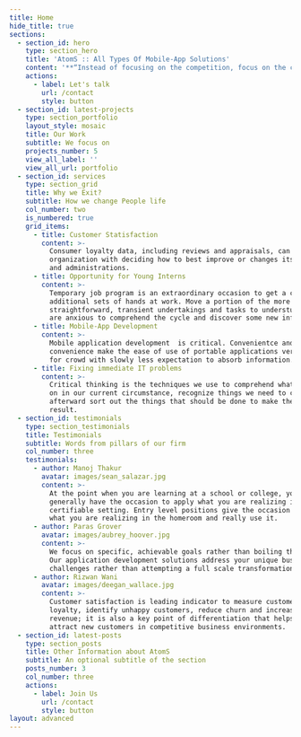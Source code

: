 ```yaml
---
title: Home
hide_title: true
sections:
  - section_id: hero
    type: section_hero
    title: 'AtomS :: All Types Of Mobile-App Solutions'
    content: '**“Instead of focusing on the competition, focus on the customer”**'
    actions:
      - label: Let's talk
        url: /contact
        style: button
  - section_id: latest-projects
    type: section_portfolio
    layout_style: mosaic
    title: Our Work
    subtitle: We focus on
    projects_number: 5
    view_all_label: ''
    view_all_url: portfolio
  - section_id: services
    type: section_grid
    title: Why we Exit?
    subtitle: How we change People life
    col_number: two
    is_numbered: true
    grid_items:
      - title: Customer Statisfaction
        content: >-
          Consumer loyalty data, including reviews and appraisals, can assist an
          organization with deciding how to best improve or changes its items
          and administrations.
      - title: Opportunity for Young Interns
        content: >-
          Temporary job program is an extraordinary occasion to get a couple of
          additional sets of hands at work. Move a portion of the more
          straightforward, transient undertakings and tasks to understudies who
          are anxious to comprehend the cycle and discover some new information.
      - title: Mobile-App Development
        content: >-
          Mobile application development  is critical. Convenientce and
          convenience make the ease of use of portable applications very basic
          for crowd with slowly less expectation to absorb information.
      - title: Fixing immediate IT problems
        content: >-
          Critical thinking is the techniques we use to comprehend what's going
          on in our current circumstance, recognize things we need to change and
          afterward sort out the things that should be done to make the ideal
          result.
  - section_id: testimonials
    type: section_testimonials
    title: Testimonials
    subtitle: Words from pillars of our firm
    col_number: three
    testimonials:
      - author: Manoj Thakur
        avatar: images/sean_salazar.jpg
        content: >-
          At the point when you are learning at a school or college, you may not
          generally have the occasion to apply what you are realizing in a
          certifiable setting. Entry level positions give the occasion to take
          what you are realizing in the homeroom and really use it.
      - author: Paras Grover
        avatar: images/aubrey_hoover.jpg
        content: >-
          We focus on specific, achievable goals rather than boiling the ocean.
          Our application development solutions address your unique business
          challenges rather than attempting a full scale transformation.
      - author: Rizwan Wani
        avatar: images/deegan_wallace.jpg
        content: >-
          Customer satisfaction is leading indicator to measure customer
          loyalty, identify unhappy customers, reduce churn and increase
          revenue; it is also a key point of differentiation that helps you to
          attract new customers in competitive business environments.
  - section_id: latest-posts
    type: section_posts
    title: Other Information about AtomS
    subtitle: An optional subtitle of the section
    posts_number: 3
    col_number: three
    actions:
      - label: Join Us
        url: /contact
        style: button
layout: advanced
---
```

